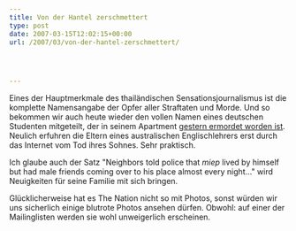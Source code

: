 ```yaml
---
title: Von der Hantel zerschmettert
type: post
date: 2007-03-15T12:02:15+00:00
url: /2007/03/von-der-hantel-zerschmettert/




---
```

Eines der Hauptmerkmale des thailändischen Sensationsjournalismus ist die komplette Namensangabe der Opfer aller Straftaten und Morde. Und so bekommen wir auch heute wieder den vollen Namen eines deutschen Studenten mitgeteilt, der in seinem Apartment [gestern ermordet worden ist][1]. Neulich erfuhren die Eltern eines australischen Englischlehrers erst durch das Internet vom Tod ihres Sohnes. Sehr praktisch.

Ich glaube auch der Satz "Neighbors told police that _miep_ lived by himself but had male friends coming over to his place almost every night..." wird Neuigkeiten für seine Familie mit sich bringen.

Glücklicherweise hat es The Nation nicht so mit Photos, sonst würden wir uns sicherlich einige blutrote Photos ansehen dürfen. Obwohl: auf einer der Mailinglisten werden sie wohl unweigerlich erscheinen.

 [1]: http://www.nationmultimedia.com/2007/03/16/national/national_30029426.php
